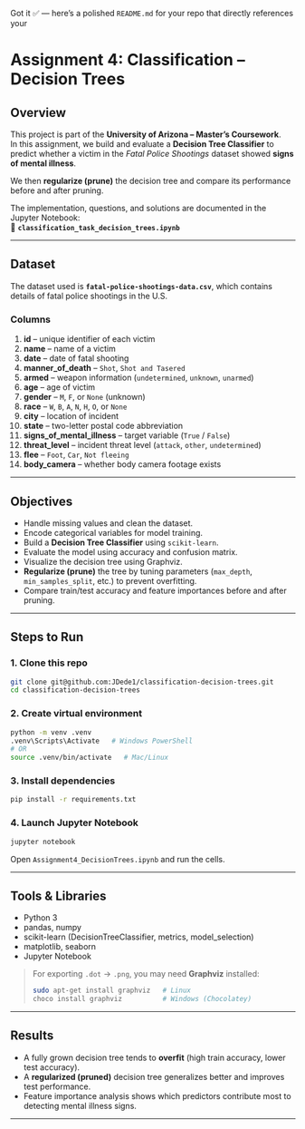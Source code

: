 Got it ✅ — here’s a polished `README.md` for your repo that directly references your 
# Assignment 4: Classification – Decision Trees

## Overview
This project is part of the **University of Arizona – Master’s Coursework**.  
In this assignment, we build and evaluate a **Decision Tree Classifier** to predict whether a victim in the *Fatal Police Shootings* dataset showed **signs of mental illness**.  

We then **regularize (prune)** the decision tree and compare its performance before and after pruning.

The implementation, questions, and solutions are documented in the Jupyter Notebook:  
📓 **`classification_task_decision_trees.ipynb`**

---

## Dataset
The dataset used is **`fatal-police-shootings-data.csv`**, which contains details of fatal police shootings in the U.S.  

### Columns
1. **id** – unique identifier of each victim  
2. **name** – name of a victim  
3. **date** – date of fatal shooting  
4. **manner_of_death** – `Shot`, `Shot and Tasered`  
5. **armed** – weapon information (`undetermined`, `unknown`, `unarmed`)  
6. **age** – age of victim  
7. **gender** – `M`, `F`, or `None` (unknown)  
8. **race** – `W`, `B`, `A`, `N`, `H`, `O`, or `None`  
9. **city** – location of incident  
10. **state** – two-letter postal code abbreviation  
11. **signs_of_mental_illness** – target variable (`True` / `False`)  
12. **threat_level** – incident threat level (`attack`, `other`, `undetermined`)  
13. **flee** – `Foot`, `Car`, `Not fleeing`  
14. **body_camera** – whether body camera footage exists  

---

## Objectives
- Handle missing values and clean the dataset.  
- Encode categorical variables for model training.  
- Build a **Decision Tree Classifier** using `scikit-learn`.  
- Evaluate the model using accuracy and confusion matrix.  
- Visualize the decision tree using Graphviz.  
- **Regularize (prune)** the tree by tuning parameters (`max_depth`, `min_samples_split`, etc.) to prevent overfitting.  
- Compare train/test accuracy and feature importances before and after pruning.  

---

## Steps to Run

### 1. Clone this repo
```bash
git clone git@github.com:JDede1/classification-decision-trees.git
cd classification-decision-trees
````

### 2. Create virtual environment

```bash
python -m venv .venv
.venv\Scripts\Activate   # Windows PowerShell
# OR
source .venv/bin/activate   # Mac/Linux
```

### 3. Install dependencies

```bash
pip install -r requirements.txt
```

### 4. Launch Jupyter Notebook

```bash
jupyter notebook
```

Open `Assignment4_DecisionTrees.ipynb` and run the cells.

---

## Tools & Libraries

* Python 3
* pandas, numpy
* scikit-learn (DecisionTreeClassifier, metrics, model\_selection)
* matplotlib, seaborn
* Jupyter Notebook

> For exporting `.dot` → `.png`, you may need **Graphviz** installed:
>
> ```bash
> sudo apt-get install graphviz   # Linux
> choco install graphviz          # Windows (Chocolatey)
> ```

---

## Results

* A fully grown decision tree tends to **overfit** (high train accuracy, lower test accuracy).
* A **regularized (pruned)** decision tree generalizes better and improves test performance.
* Feature importance analysis shows which predictors contribute most to detecting mental illness signs.

---
